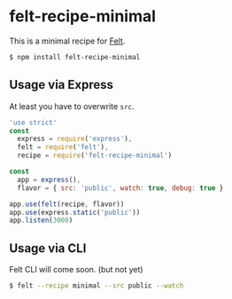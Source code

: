 # felt-recipe-minimal

This is a minimal recipe for [Felt](https://github.com/cognitom/felt).

```bash
$ npm install felt-recipe-minimal
```

## Usage via Express

At least you have to overwrite `src`.

```javascript
'use strict'
const
  express = require('express'),
  felt = require('felt'),
  recipe = require('felt-recipe-minimal')

const
  app = express(),
  flavor = { src: 'public', watch: true, debug: true }

app.use(felt(recipe, flavor))
app.use(express.static('public'))
app.listen(3000)
```

## Usage via CLI

Felt CLI will come soon. (but not yet)

```bash
$ felt --recipe minimal --src public --watch
```
